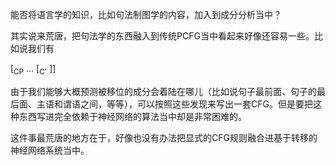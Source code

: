能否将语言学的知识，比如句法制图学的内容，加入到成分分析当中？

其实说来荒唐，把句法学的东西融入到传统PCFG当中看起来好像还容易一些。比如说我们有

[<sub>CP</sub> ... [<sub>C'</sub> ]]

由于我们能够大概预测被移位的成分会着陆在哪儿（比如说句子最前面、句子的最后面、主语和谓语之间，等等），可以按照这些发现来写出一套CFG。但是要把这种东西写进完全依赖于神经网络的算法当中却是非常困难的。

这件事最荒唐的地方在于，好像也没有办法把显式的CFG规则融合进基于转移的神经网络系统当中。